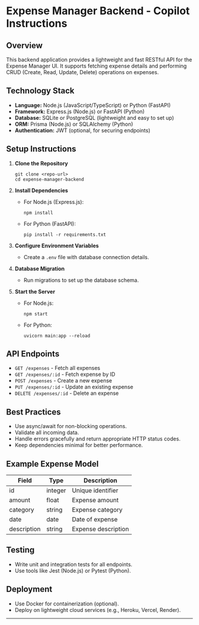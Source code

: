 # Expense Manager Backend - Copilot Instructions

## Overview

This backend application provides a lightweight and fast RESTful API for the Expense Manager UI. It supports fetching expense details and performing CRUD (Create, Read, Update, Delete) operations on expenses.

## Technology Stack

- **Language:** Node.js (JavaScript/TypeScript) or Python (FastAPI)
- **Framework:** Express.js (Node.js) or FastAPI (Python)
- **Database:** SQLite or PostgreSQL (lightweight and easy to set up)
- **ORM:** Prisma (Node.js) or SQLAlchemy (Python)
- **Authentication:** JWT (optional, for securing endpoints)

## Setup Instructions

1. **Clone the Repository**
    ```
    git clone <repo-url>
    cd expense-manager-backend
    ```

2. **Install Dependencies**
    - For Node.js (Express.js):
      ```
      npm install
      ```
    - For Python (FastAPI):
      ```
      pip install -r requirements.txt
      ```

3. **Configure Environment Variables**
    - Create a `.env` file with database connection details.

4. **Database Migration**
    - Run migrations to set up the database schema.

5. **Start the Server**
    - For Node.js:
      ```
      npm start
      ```
    - For Python:
      ```
      uvicorn main:app --reload
      ```

## API Endpoints

- `GET /expenses` - Fetch all expenses
- `GET /expenses/:id` - Fetch expense by ID
- `POST /expenses` - Create a new expense
- `PUT /expenses/:id` - Update an existing expense
- `DELETE /expenses/:id` - Delete an expense

## Best Practices

- Use async/await for non-blocking operations.
- Validate all incoming data.
- Handle errors gracefully and return appropriate HTTP status codes.
- Keep dependencies minimal for better performance.

## Example Expense Model

| Field       | Type      | Description         |
|-------------|-----------|---------------------|
| id          | integer   | Unique identifier   |
| amount      | float     | Expense amount      |
| category    | string    | Expense category    |
| date        | date      | Date of expense     |
| description | string    | Expense description |

## Testing

- Write unit and integration tests for all endpoints.
- Use tools like Jest (Node.js) or Pytest (Python).

## Deployment

- Use Docker for containerization (optional).
- Deploy on lightweight cloud services (e.g., Heroku, Vercel, Render).

---